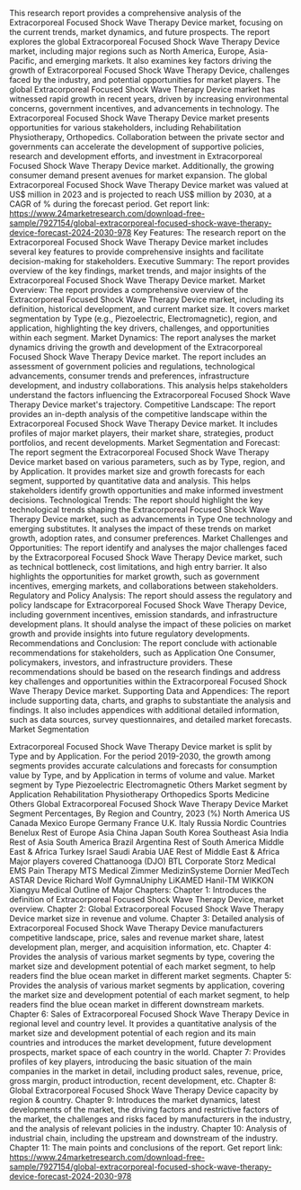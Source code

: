 This research report provides a comprehensive analysis of the Extracorporeal Focused Shock Wave Therapy Device market, focusing on the current trends, market dynamics, and future prospects. The report explores the global Extracorporeal Focused Shock Wave Therapy Device market, including major regions such as North America, Europe, Asia-Pacific, and emerging markets. It also examines key factors driving the growth of Extracorporeal Focused Shock Wave Therapy Device, challenges faced by the industry, and potential opportunities for market players.
The global Extracorporeal Focused Shock Wave Therapy Device market has witnessed rapid growth in recent years, driven by increasing environmental concerns, government incentives, and advancements in technology. The Extracorporeal Focused Shock Wave Therapy Device market presents opportunities for various stakeholders, including Rehabilitation Physiotherapy, Orthopedics. Collaboration between the private sector and governments can accelerate the development of supportive policies, research and development efforts, and investment in Extracorporeal Focused Shock Wave Therapy Device market. Additionally, the growing consumer demand present avenues for market expansion.
The global Extracorporeal Focused Shock Wave Therapy Device market was valued at US$ million in 2023 and is projected to reach US$ million by 2030, at a CAGR of % during the forecast period.
Get report link: https://www.24marketresearch.com/download-free-sample/7927154/global-extracorporeal-focused-shock-wave-therapy-device-forecast-2024-2030-978
Key Features:
The research report on the Extracorporeal Focused Shock Wave Therapy Device market includes several key features to provide comprehensive insights and facilitate decision-making for stakeholders.
Executive Summary: The report provides overview of the key findings, market trends, and major insights of the Extracorporeal Focused Shock Wave Therapy Device market.
Market Overview: The report provides a comprehensive overview of the Extracorporeal Focused Shock Wave Therapy Device market, including its definition, historical development, and current market size. It covers market segmentation by Type (e.g., Piezoelectric, Electromagnetic), region, and application, highlighting the key drivers, challenges, and opportunities within each segment.
Market Dynamics: The report analyses the market dynamics driving the growth and development of the Extracorporeal Focused Shock Wave Therapy Device market. The report includes an assessment of government policies and regulations, technological advancements, consumer trends and preferences, infrastructure development, and industry collaborations. This analysis helps stakeholders understand the factors influencing the Extracorporeal Focused Shock Wave Therapy Device market's trajectory.
Competitive Landscape: The report provides an in-depth analysis of the competitive landscape within the Extracorporeal Focused Shock Wave Therapy Device market. It includes profiles of major market players, their market share, strategies, product portfolios, and recent developments.
Market Segmentation and Forecast: The report segment the Extracorporeal Focused Shock Wave Therapy Device market based on various parameters, such as by Type, region, and by Application. It provides market size and growth forecasts for each segment, supported by quantitative data and analysis. This helps stakeholders identify growth opportunities and make informed investment decisions.
Technological Trends: The report should highlight the key technological trends shaping the Extracorporeal Focused Shock Wave Therapy Device market, such as advancements in Type One technology and emerging substitutes. It analyses the impact of these trends on market growth, adoption rates, and consumer preferences.
Market Challenges and Opportunities: The report identify and analyses the major challenges faced by the Extracorporeal Focused Shock Wave Therapy Device market, such as technical bottleneck, cost limitations, and high entry barrier. It also highlights the opportunities for market growth, such as government incentives, emerging markets, and collaborations between stakeholders.
Regulatory and Policy Analysis: The report should assess the regulatory and policy landscape for Extracorporeal Focused Shock Wave Therapy Device, including government incentives, emission standards, and infrastructure development plans. It should analyse the impact of these policies on market growth and provide insights into future regulatory developments.
Recommendations and Conclusion: The report conclude with actionable recommendations for stakeholders, such as Application One Consumer, policymakers, investors, and infrastructure providers. These recommendations should be based on the research findings and address key challenges and opportunities within the Extracorporeal Focused Shock Wave Therapy Device market.
Supporting Data and Appendices: The report include supporting data, charts, and graphs to substantiate the analysis and findings. It also includes appendices with additional detailed information, such as data sources, survey questionnaires, and detailed market forecasts.
Market Segmentation

Extracorporeal Focused Shock Wave Therapy Device market is split by Type and by Application. For the period 2019-2030, the growth among segments provides accurate calculations and forecasts for consumption value by Type, and by Application in terms of volume and value.
Market segment by Type
Piezoelectric
Electromagnetic
Others
Market segment by Application
Rehabilitation Physiotherapy
Orthopedics
Sports Medicine
Others
Global Extracorporeal Focused Shock Wave Therapy Device Market Segment Percentages, By Region and Country, 2023 (%)
North America
US
Canada
Mexico
Europe
Germany
France
U.K.
Italy
Russia
Nordic Countries
Benelux
Rest of Europe
Asia
China
Japan
South Korea
Southeast Asia
India
Rest of Asia
South America
Brazil
Argentina
Rest of South America
Middle East & Africa
Turkey
Israel
Saudi Arabia
UAE
Rest of Middle East & Africa
Major players covered
Chattanooga (DJO)
BTL Corporate
Storz Medical
EMS Pain Therapy
MTS Medical
Zimmer MedizinSysteme
Dornier MedTech
ASTAR Device
Richard Wolf
GymnaUniphy
LiKAMED
Hanil-TM
WIKKON
Xiangyu Medical
Outline of Major Chapters:
Chapter 1: Introduces the definition of Extracorporeal Focused Shock Wave Therapy Device, market overview.
Chapter 2: Global Extracorporeal Focused Shock Wave Therapy Device market size in revenue and volume.
Chapter 3: Detailed analysis of Extracorporeal Focused Shock Wave Therapy Device manufacturers competitive landscape, price, sales and revenue market share, latest development plan, merger, and acquisition information, etc.
Chapter 4: Provides the analysis of various market segments by type, covering the market size and development potential of each market segment, to help readers find the blue ocean market in different market segments.
Chapter 5: Provides the analysis of various market segments by application, covering the market size and development potential of each market segment, to help readers find the blue ocean market in different downstream markets.
Chapter 6: Sales of Extracorporeal Focused Shock Wave Therapy Device in regional level and country level. It provides a quantitative analysis of the market size and development potential of each region and its main countries and introduces the market development, future development prospects, market space of each country in the world.
Chapter 7: Provides profiles of key players, introducing the basic situation of the main companies in the market in detail, including product sales, revenue, price, gross margin, product introduction, recent development, etc.
Chapter 8: Global Extracorporeal Focused Shock Wave Therapy Device capacity by region & country.
Chapter 9: Introduces the market dynamics, latest developments of the market, the driving factors and restrictive factors of the market, the challenges and risks faced by manufacturers in the industry, and the analysis of relevant policies in the industry.
Chapter 10: Analysis of industrial chain, including the upstream and downstream of the industry.
Chapter 11: The main points and conclusions of the report.
Get report link: https://www.24marketresearch.com/download-free-sample/7927154/global-extracorporeal-focused-shock-wave-therapy-device-forecast-2024-2030-978
